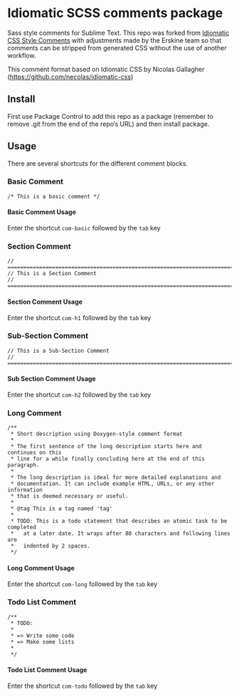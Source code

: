 Idiomatic SCSS comments package
===============================================

Sass style comments for Sublime Text. This repo was forked from [Idiomatic CSS Style Comments](https://github.com/erskinedesign/Idiomatic-CSS-Comments-Snippets) with adjustments made by the Erskine team so that comments can be stripped from generated CSS without the use of another workflow.

This comment format based on Idiomatic CSS by Nicolas Gallagher (https://github.com/necolas/idiomatic-css)



## Install

First use Package Control to add this repo as a package (remember to remove .git from the end of the repo’s URL) and then install package. 

## Usage

There are several shortcuts for the different comment blocks.

### Basic Comment

	/* This is a basic comment */

#### Basic Comment Usage

Enter the shortcut `com-basic` followed by the `tab` key

### Section Comment

	// ==========================================================================
   	// This is a Section Comment
    // ========================================================================== 

#### Section Comment Usage

Enter the shortcut `com-h1` followed by the `tab` key

### Sub-Section Comment

   	// This is a Sub-Section Comment
    // ========================================================================== 

#### Sub Section Comment Usage

Enter the shortcut `com-h2` followed by the `tab` key

### Long Comment

	/**
	 * Short description using Doxygen-style comment format
	 *
	 * The first sentence of the long description starts here and continues on this
	 * line for a while finally concluding here at the end of this paragraph.
	 *
	 * The long description is ideal for more detailed explanations and
	 * documentation. It can include example HTML, URLs, or any other information
	 * that is deemed necessary or useful.
	 *
	 * @tag This is a tag named 'tag'
	 *
	 * TODO: This is a todo statement that describes an atomic task to be completed
	 *   at a later date. It wraps after 80 characters and following lines are
	 *   indented by 2 spaces.
	 */

#### Long Comment Usage

Enter the shortcut `com-long` followed by the `tab` key

### Todo List Comment

	/**
	 * TODO:
	 *
	 * => Write some code
	 * => Make some lists
	 *
	 */

#### Todo List Comment Usage

Enter the shortcut `com-todo` followed by the `tab` key
